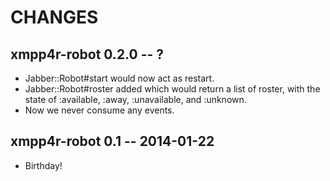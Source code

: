 # CHANGES

## xmpp4r-robot 0.2.0 -- ?

* Jabber::Robot#start would now act as restart.
* Jabber::Robot#roster added which would return a list of roster,
  with the state of :available, :away, :unavailable, and :unknown.
* Now we never consume any events.

## xmpp4r-robot 0.1 -- 2014-01-22

* Birthday!
